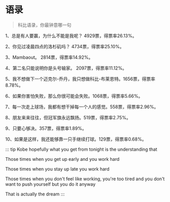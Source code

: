 # 语录

> 科比语录，你最钟意哪一句

1、总是有人要赢，为什么不能是我呢？ 4929票，得票率26.13%。

2、你见过凌晨四点的洛杉矶吗？ 4734票，得票率25.10%。

3、Mambaout。 2814票，得票率14.92%。

4、第二名只能说明你是头号输家。 2097票，得票率11.12%。

5、我不想做下一个迈克尔-乔丹，我只想做科比-布莱恩特。1656票，得票率8.78%。

6、如果你害怕失败，那么你很可能会失败。1068票，得票率5.66%。

7、每一次走上球场，我都有想干掉每一个人的感觉。558票，得票率2.96%。

8、朋友来来往往，但冠军旗永远飘扬。519票，得票率2.75%。

9、只要心够决。357票，得票率1.89%。

10、如果是这样，我还能够靠一只手继续打球。129票，得票率0.68%。

::: tip Kobe
hopefully what you get from tonight is the understanding that

Those times when you get up early and you work hard

Those times when you stay up late you work hard

Those times when you don't feel like working, you're too tired and you don't want to push yourself but you do it anyway

That is actually the dream
:::